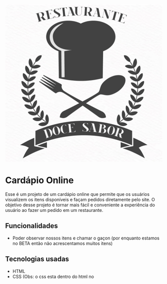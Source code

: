 ![Logo do cardápio](https://raw.githubusercontent.com/BrunoToniatti/cardapio-online/main/cover.jpg)

# Cardápio Online

Esse é um projeto de um cardápio online que permite que os usuários 
visualizem os itens disponíveis e façam pedidos diretamente pelo site. 
O objetivo desse projeto é tornar mais fácil e conveniente a experiência 
do usuário ao fazer um pedido em um restaurante.


## Funcionalidades

* Poder observar nossos itens e chamar o gaçon (por enquanto estamos no BETA então não acrescentamos muitos itens)

## Tecnologias usadas

* HTML
* CSS
(Obs: o css esta dentro do html no <script>)

### Código da página
```
<!DOCTYPE html>
<html>
<head>
	<title>Cardápio</title>
	<style>
		body {
			font-family: Arial, sans-serif;
		}
		
		.container {
			max-width: 800px;
			margin: 0 auto;
			padding: 20px;
		}
		
		.menu {
			display: flex;
			flex-wrap: wrap;
		}
		
		.item {
			flex: 1 1 200px;
			margin: 10px;
			border: 1px solid #ccc;
			padding: 20px;
			text-align: center;
		}
		
		.item h2 {
			margin-top: 0;
		}
		
		.item p {
			margin-bottom: 0;
		}
	</style>
</head>
<body>
	<div class="container">
		<h1>Cardápio</h1>
		<div class="menu">
			<div class="item">
				<h2>Prato principal</h2>
				<p>Arroz, feijão, frango e salada</p>
				<p>R$ 20,00</p>
			</div>
			<div class="item">
				<h2>Sobremesa</h2>
				<p>Pudim de leite</p>
				<p>R$ 5,00</p>
			</div>
			<div class="item">
				<h2>Bebida</h2>
				<p>Refrigerante lata</p>
				<p>R$ 4,00</p>
			</div>
		</div>
	</div>
</body>
</html>

```




## Como executar o projeto  

1. Clone o repositório para o seu computador:
```
git clone https://github.com/BrunoToniatti/cardapio-online.git
```

2. Navegue até a pasta do projeto:
```
cd cardápio-online
```

## Autores

* Bruno Ferrari Toniatti
* Gabriel Varuzza
* João Pedro Moreira

### Observações
* Esse projeto está em fase de desenvolvimento e pode ter bugs.
* Agradecemos qualquer contribuição ou sugestão de melhoria.
* Entre em contato se tiver dúvidas ou precisar de ajuda.
